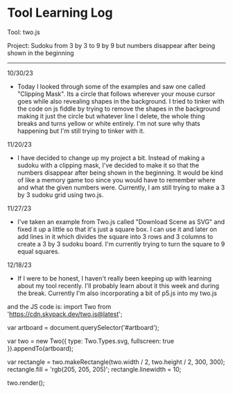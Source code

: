 # Tool Learning Log

Tool: two.js

Project: Sudoku from 3 by 3 to 9 by 9 but numbers disappear after being shown in the beginning

---

10/30/23
* Today I looked through some of the examples and saw one called "Clipping Mask". Its a circle that follows wherever your mouse cursor goes while also revealing shapes in the background. I tried to tinker with the code on js fiddle by trying to remove the shapes in the background making it just the circle but whatever line I delete, the whole thing breaks and turns yellow or white entirely. I'm not sure why thats happening but I'm still trying to tinker with it.

11/20/23
* I have decided to change up my project a bit. Instead of making a sudoku with a clipping mask, I've decided to make it so that the numbers disappear after being shown in the beginning. It would be kind of like a memory game too since you would have to remember where and what the given numbers were. Currently, I am still trying to make a 3 by 3 sudoku grid using two.js.

11/27/23
* I've taken an example from Two.js called "Download Scene as SVG" and fixed it up a little so that it's just a square box. I can use it and later on add lines in it which divides the square into 3 rows and 3 columns to create a 3 by 3 sudoku board. I'm currently trying to turn the square to 9 equal squares.

12/18/23
* If I were to be honest, I haven't really been keeping up with learning about my tool recently. I'll probably learn about it this week and during the break. Currently I'm also incorporating a bit of p5.js into my two.js
 <div id="artboard"></div>

<a id="rectangle"></a>
and the JS code is:
import Two from 'https://cdn.skypack.dev/two.js@latest';

var artboard = document.querySelector('#artboard');

var two  = new Two({
  type: Two.Types.svg,
  fullscreen: true
}).appendTo(artboard);

var rectangle = two.makeRectangle(two.width / 2, two.height / 2, 300, 300);
rectangle.fill = 'rgb(205, 205, 205)';
rectangle.linewidth = 10;

two.render();

<!--
* Links you used today (websites, videos, etc)
* Things you tried, progress you made, etc
* Challenges, a-ha moments, etc
* Questions you still have
* What you're going to try next
-->

